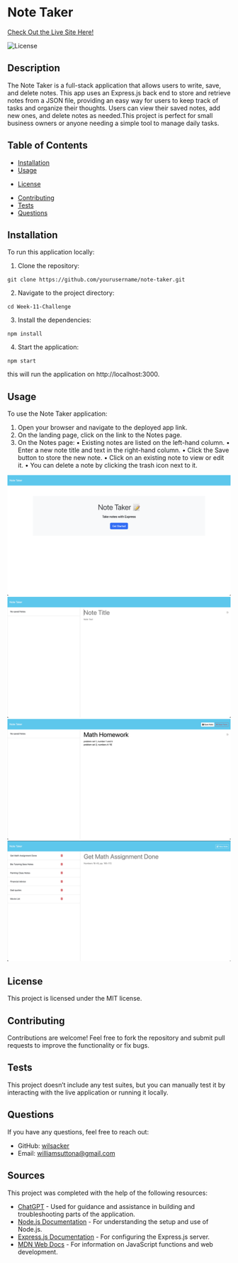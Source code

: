 # Note Taker

[Check Out the Live Site Here!](https://week-11-challenge-4a3m.onrender.com)

![License](https://img.shields.io/badge/License-MIT-blue.svg)

## Description
The Note Taker is a full-stack application that allows users to write, save, and delete notes. This app uses an Express.js back end to store and retrieve notes from a JSON file, providing an easy way for users to keep track of tasks and organize their thoughts. Users can view their saved notes, add new ones, and delete notes as needed.This project is perfect for small business owners or anyone needing a simple tool to manage daily tasks.

## Table of Contents
- [Installation](#installation)
- [Usage](#usage)
* [License](#license)
- [Contributing](#contributing)
- [Tests](#tests)
- [Questions](#questions)

## Installation

To run this application locally:

1.	Clone the repository:
```
git clone https://github.com/yourusername/note-taker.git
```
2. Navigate to the project directory:
```
cd Week-11-Challenge
```

3. Install the dependencies:
```
npm install
```
4. Start the application:
```
npm start
```
this will run the application on http://localhost:3000.

## Usage
To use the Note Taker application:

1.	Open your browser and navigate to the deployed app link.
2.	On the landing page, click on the link to the Notes page.
3.	On the Notes page:
•	Existing notes are listed on the left-hand column.
•	Enter a new note title and text in the right-hand column.
•	Click the Save button to store the new note.
•	Click on an existing note to view or edit it.
•	You can delete a note by clicking the trash icon next to it.

![main](./public/assets/img/main.png)
![New Note Page](./public/assets/img/newnote.png)
![save](./public/assets/img/save.png)
![retrieve](./public/assets/img/retrieve.png)

## License

This project is licensed under the MIT license.

## Contributing

Contributions are welcome! Feel free to fork the repository and submit pull requests to improve the functionality or fix bugs.

## Tests

This project doesn’t include any test suites, but you can manually test it by interacting with the live application or running it locally.

## Questions

If you have any questions, feel free to reach out:
- GitHub: [wilsacker](https://github.com/wilsacker)
- Email: williamsuttona@gmail.com

## Sources

This project was completed with the help of the following resources:

- [ChatGPT](https://chat.openai.com) - Used for guidance and assistance in building and troubleshooting parts of the application.
- [Node.js Documentation](https://nodejs.org/en/docs/) - For understanding the setup and use of Node.js.
- [Express.js Documentation](https://expressjs.com/en/starter/installing.html) - For configuring the Express.js server.
- [MDN Web Docs](https://developer.mozilla.org/) - For information on JavaScript functions and web development.